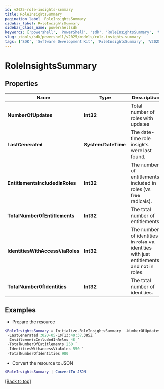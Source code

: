 ```yaml
---
id: v2025-role-insights-summary
title: RoleInsightsSummary
pagination_label: RoleInsightsSummary
sidebar_label: RoleInsightsSummary
sidebar_class_name: powershellsdk
keywords: ['powershell', 'PowerShell', 'sdk', 'RoleInsightsSummary', 'V2025RoleInsightsSummary'] 
slug: /tools/sdk/powershell/v2025/models/role-insights-summary
tags: ['SDK', 'Software Development Kit', 'RoleInsightsSummary', 'V2025RoleInsightsSummary']
---
```



# RoleInsightsSummary

## Properties

Name | Type | Description | Notes
------------ | ------------- | ------------- | -------------
**NumberOfUpdates** | **Int32** | Total number of roles with updates | [optional] 
**LastGenerated** | **System.DateTime** | The date-time role insights were last found. | [optional] 
**EntitlementsIncludedInRoles** | **Int32** | The number of entitlements included in roles (vs free radicals). | [optional] 
**TotalNumberOfEntitlements** | **Int32** | The total number of entitlements. | [optional] 
**IdentitiesWithAccessViaRoles** | **Int32** | The number of identities in roles vs. identities with just entitlements and not in roles. | [optional] 
**TotalNumberOfIdentities** | **Int32** | The total number of identities. | [optional] 

## Examples

- Prepare the resource
```powershell
$RoleInsightsSummary = Initialize-RoleInsightsSummary  -NumberOfUpdates null `
 -LastGenerated 2020-05-19T13:49:37.385Z `
 -EntitlementsIncludedInRoles 45 `
 -TotalNumberOfEntitlements 250 `
 -IdentitiesWithAccessViaRoles 550 `
 -TotalNumberOfIdentities 980
```

- Convert the resource to JSON
```powershell
$RoleInsightsSummary | ConvertTo-JSON
```


[[Back to top]](#) 

